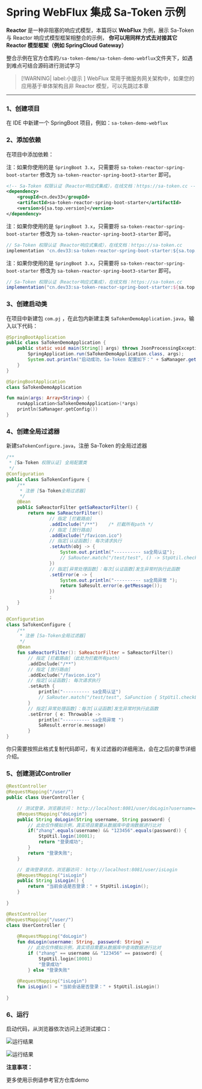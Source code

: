 # Spring WebFlux 集成 Sa-Token 示例

**Reactor** 是一种非阻塞的响应式模型，本篇将以 **WebFlux** 为例，展示 Sa-Token 与 Reactor 响应式模型框架相整合的示例，
**你可以用同样方式去对接其它 Reactor 模型框架（例如 SpringCloud Gateway）**

整合示例在官方仓库的`/sa-token-demo/sa-token-demo-webflux`文件夹下，如遇到难点可结合源码进行测试学习


> [!WARNING| label:小提示 ] 
> WebFlux 常用于微服务网关架构中，如果您的应用基于单体架构且非 Reactor 模型，可以先跳过本章  


---

### 1、创建项目
在 IDE 中新建一个 SpringBoot 项目，例如：`sa-token-demo-webflux`


### 2、添加依赖
在项目中添加依赖：

<!---------------------------- tabs:start ------------------------------>
<!-------- tab:Maven 方式 -------->
注：如果你使用的是 `SpringBoot 3.x`，只需要将 `sa-token-reactor-spring-boot-starter` 修改为 `sa-token-reactor-spring-boot3-starter` 即可。
``` xml 
<!-- Sa-Token 权限认证（Reactor响应式集成），在线文档：https://sa-token.cc -->
<dependency>
	<groupId>cn.dev33</groupId>
	<artifactId>sa-token-reactor-spring-boot-starter</artifactId>
	<version>${sa.top.version}</version>
</dependency>
```

<!-------- tab:Gradle 方式 -------->
注：如果你使用的是 `SpringBoot 3.x`，只需要将 `sa-token-reactor-spring-boot-starter` 修改为 `sa-token-reactor-spring-boot3-starter` 即可。
``` gradle
// Sa-Token 权限认证（Reactor响应式集成），在线文档：https://sa-token.cc
implementation 'cn.dev33:sa-token-reactor-spring-boot-starter:${sa.top.version}'
```

<!-------- tab:Gradle (Kotlin) 方式 -------->
注：如果你使用的是 `SpringBoot 3.x`，只需要将 `sa-token-reactor-spring-boot-starter` 修改为 `sa-token-reactor-spring-boot3-starter` 即可。
``` gradle
// Sa-Token 权限认证（Reactor响应式集成），在线文档：https://sa-token.cc
implementation("cn.dev33:sa-token-reactor-spring-boot-starter:${sa.top.version}")
```
<!---------------------------- tabs:end ------------------------------>





### 3、创建启动类
在项目中新建包 `com.pj` ，在此包内新建主类 `SaTokenDemoApplication.java`，输入以下代码：

<!---------------------------- tabs:start ------------------------------>
<!-------- tab:Java -------->
``` java
@SpringBootApplication
public class SaTokenDemoApplication {
	public static void main(String[] args) throws JsonProcessingException {
		SpringApplication.run(SaTokenDemoApplication.class, args);
		System.out.println("启动成功，Sa-Token 配置如下：" + SaManager.getConfig());
	}
}
```

<!-------- tab:Kotlin -------->
```kotlin
@SpringBootApplication
class SaTokenDemoApplication

fun main(args: Array<String>) {
    runApplication<SaTokenDemoApplication>(*args)
    println(SaManager.getConfig())
}
```
<!---------------------------- tabs:end ------------------------------>


### 4、创建全局过滤器
新建`SaTokenConfigure.java`，注册 Sa-Token 的全局过滤器

<!---------------------------- tabs:start ------------------------------>
<!-------- tab:Java -------->
``` java
/**
 * [Sa-Token 权限认证] 全局配置类 
 */
@Configuration
public class SaTokenConfigure {
	/**
     * 注册 [Sa-Token全局过滤器] 
     */
    @Bean
    public SaReactorFilter getSaReactorFilter() {
        return new SaReactorFilter()
        		// 指定 [拦截路由]
        		.addInclude("/**")    /* 拦截所有path */
        		// 指定 [放行路由]
        		.addExclude("/favicon.ico")
        		// 指定[认证函数]: 每次请求执行 
        		.setAuth(obj -> {
        			System.out.println("---------- sa全局认证");
                    // SaRouter.match("/test/test", () -> StpUtil.checkLogin());
        		})
        		// 指定[异常处理函数]：每次[认证函数]发生异常时执行此函数 
        		.setError(e -> {
        			System.out.println("---------- sa全局异常 ");
        			return SaResult.error(e.getMessage());
        		})
        		;
    }
}
```

<!-------- tab:Kotlin -------->
```kotlin
@Configuration
class SaTokenConfigure {
    /**
     * 注册 [Sa-Token全局过滤器]
     */
    @Bean
    fun saReactorFilter(): SaReactorFilter = SaReactorFilter()
        // 指定 [拦截路由]（此处为拦截所有path）
        .addInclude("/**")
        // 指定 [放行路由]
        .addExclude("/favicon.ico")
        // 指定[认证函数]: 每次请求执行
        .setAuth {
            println("---------- sa全局认证")
            // SaRouter.match("/test/test", SaFunction { StpUtil.checkLogin() })
        }
        // 指定[异常处理函数]：每次[认证函数]发生异常时执行此函数
        .setError { e: Throwable ->
            println("---------- sa全局异常 ")
            SaResult.error(e.message)
        }
}
```
<!---------------------------- tabs:end ------------------------------>

你只需要按照此格式复制代码即可，有关过滤器的详细用法，会在之后的章节详细介绍。


### 5、创建测试Controller

<!---------------------------- tabs:start ------------------------------>
<!-------- tab:Java -------->
``` java
@RestController
@RequestMapping("/user/")
public class UserController {

	// 测试登录，浏览器访问： http://localhost:8081/user/doLogin?username=zhang&password=123456
	@RequestMapping("doLogin")
	public String doLogin(String username, String password) {
		// 此处仅作模拟示例，真实项目需要从数据库中查询数据进行比对 
		if("zhang".equals(username) && "123456".equals(password)) {
			StpUtil.login(10001);
			return "登录成功";
		}
		return "登录失败";
	}

	// 查询登录状态，浏览器访问： http://localhost:8081/user/isLogin
	@RequestMapping("isLogin")
	public String isLogin() {
		return "当前会话是否登录：" + StpUtil.isLogin();
	}
	
}
```

<!-------- tab:Kotlin -------->
```kotlin
@RestController
@RequestMapping("/user/")
class UserController {
    
    @RequestMapping("doLogin")
    fun doLogin(username: String, password: String) =
        // 此处仅作模拟示例，真实项目需要从数据库中查询数据进行比对
        if ("zhang" == username && "123456" == password) {
            StpUtil.login(10001)
            "登录成功"
        } else "登录失败"
    
    @RequestMapping("isLogin")
    fun isLogin() = "当前会话是否登录：" + StpUtil.isLogin()
    
}
```

<!---------------------------- tabs:end ------------------------------>
### 6、运行
启动代码，从浏览器依次访问上述测试接口：

![运行结果](https://oss.dev33.cn/sa-token/doc/test-do-login.png)

![运行结果](https://oss.dev33.cn/sa-token/doc/test-is-login.png)


**注意事项：**

更多使用示例请参考官方仓库demo



